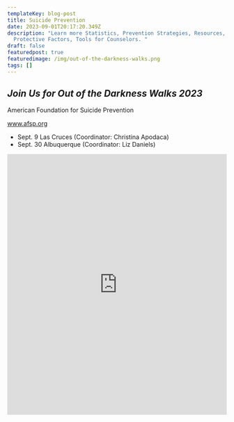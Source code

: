 ```yaml
---
templateKey: blog-post
title: Suicide Prevention
date: 2023-09-01T20:17:20.349Z
description: "Learn more Statistics, Prevention Strategies, Resources, Risk &
  Protective Factors, Tools for Counselors. "
draft: false
featuredpost: true
featuredimage: /img/out-of-the-darkness-walks.png
tags: []
---
```

## ***J﻿oin Us for Out of the Darkness Walks 2023***

A﻿merican Foundation for Suicide Prevention

www.afsp.org

* Sept. 9 Las Cruces (Coordinator: Christina Apodaca)
* Sept. 30 Albuquerque (Coordinator: Liz Daniels)

<iframe loading="lazy" style="position: relative; width: 100%; height: 600px; max-height: 80vh; border: none; padding: 0; margin: 0; overflow: hidden;"
      src="https:&#x2F;&#x2F;www.canva.com&#x2F;design&#x2F;DAFr2FLenSc&#x2F;view?embed" allowfullscreen="allowfullscreen" allow="fullscreen">
    </iframe>
    <a href="https:&#x2F;&#x2F;www.canva.com&#x2F;design&#x2F;DAFr2FLenSc&#x2F;view?utm_content=DAFr2FLenSc&amp;utm_campaign=designshare&amp;utm_medium=embeds&amp;utm_source=link" target="_blank" rel="noopener">